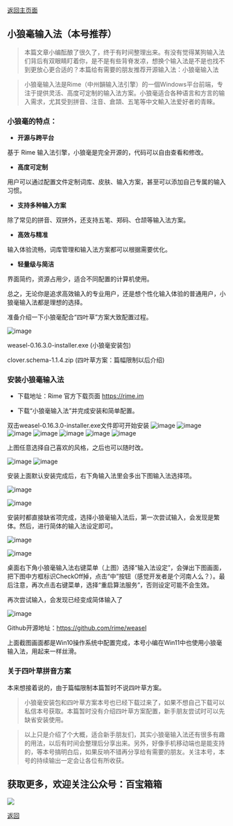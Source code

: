 [返回主页面](..)
## 小狼毫输入法（本号推荐）

>本篇文章小编酝酿了很久了，终于有时间整理出来。有没有觉得某狗输入法们背后有双眼睛盯着你，是不是有些背脊发凉，想换个输入法是不是也找不到更放心更合适的？本篇给有需要的朋友推荐开源输入法：小狼毫输入法

>小狼毫输入法是Rime（中州韻输入法引擎）的一個Windows平台前端，专注于提供灵活、高度可定制的输入法方案。小狼毫适合各种语言和方言的输入需求，尤其受到拼音、注音、倉頡、五笔等中文輸入法爱好者的青睞。



### 小狼毫的特点：

*   **开源与跨平台**

基于 Rime 输入法引擎，小狼毫是完全开源的，代码可以自由查看和修改。

*   **高度可定制**

用户可以通过配置文件定制词库、皮肤、输入方案，甚至可以添加自己专属的输入习惯。

*   **支持多种输入方案**

除了常见的拼音、双拼外，还支持五笔、郑码、仓颉等输入法方案。

*   **高效与精准**

输入体验流畅，词库管理和输入法方案都可以根据需要优化。

*   **轻量级与简洁**

界面简约，资源占用少，适合不同配置的计算机使用。



总之，无论你是追求高效输入的专业用户，还是想个性化输入体验的普通用户，小狼毫输入法都是理想的选择。

准备介绍一下小狼毫配合“四叶草”方案大致配置过程。

![image](../assets/img/005_XiaoLangHao/XLH00.png)

weasel-0.16.3.0-installer.exe (小狼毫安装包)

clover.schema-1.1.4.zip (四叶草方案：篇幅限制以后介绍)



### 安装小狼毫输入法

*   下载地址：Rime 官方下载页面 https://rime.im

*   下载“小狼毫输入法”并完成安装和简单配置。



双击weasel-0.16.3.0-installer.exe文件即可开始安装
![image](../assets/img/005_XiaoLangHao/XLH01.png)
![image](../assets/img/005_XiaoLangHao/XLH02.png)
![image](../assets/img/005_XiaoLangHao/XLH03.png)
![image](../assets/img/005_XiaoLangHao/XLH04.png)
![image](../assets/img/005_XiaoLangHao/XLH05.png)
![image](../assets/img/005_XiaoLangHao/XLH06.png)
![image](../assets/img/005_XiaoLangHao/XLH07.png)

上图任意选择自己喜欢的风格，之后也可以随时改。

![image](../assets/img/005_XiaoLangHao/XLH08.png)
![image](../assets/img/005_XiaoLangHao/XLH09.png)



安装上面默认安装完成后，右下角输入法里会多出下图输入法选择项。

![image](../assets/img/005_XiaoLangHao/XLH10.png)

![image](../assets/img/005_XiaoLangHao/XLH11.png)


安装时都直接缺省项完成，选择小狼毫输入法后，第一次尝试输入，会发现是繁体。然后，进行简体的输入法设定即可。

![image](../assets/img/005_XiaoLangHao/XLH12.png)

![image](../assets/img/005_XiaoLangHao/XLH13.png)


桌面右下角小狼毫输入法右键菜单（上图）选择“输入法设定”，会弹出下图画面，把下图中方框标识CheckOff掉，点击“中”按钮（感觉开发者是个河南人么？）。最后注意，再次点击右键菜单，选择“重启算法服务”，否则设定可能不会生效。



再次尝试输入，会发现已经变成简体输入了

![image](../assets/img/005_XiaoLangHao/XLH14.png)


Github开源地址：https://github.com/rime/weasel

上面截图画面都是Win10操作系统中配置完成，本号小编在Win11中也使用小狼毫输入法，用起来一样丝滑。

### 关于四叶草拼音方案
本来想接着说的，由于篇幅限制本篇暂时不说四叶草方案。

>小狼毫安装包和四叶草方案本号也已经下载过来了，如果不想自己下载可以私信本号获取。本篇暂时没有介绍四叶草方案配置，新手朋友尝试时可以先缺省安装使用。

>以上只是介绍了个大概，适合新手朋友们，其实小狼毫输入法还有很多有趣的用法，以后有时间会整理后分享出来。另外，好像手机移动端也是能支持的，等本号搞明白后，如果反响不错再分享给有需要的朋友。关注本号，本号的持续输出一定会让各位有所收获。

## 获取更多，欢迎关注公众号：百宝箱箱
<img src="../assets/GongZhongHao.png" style="max-width:100%; height:auto;">

[返回](..)